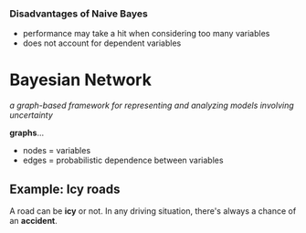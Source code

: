 ### Disadvantages of Naive Bayes
- performance may take a hit when considering too many variables
- does not account for dependent variables

# Bayesian Network
*a graph-based framework for representing and analyzing models involving uncertainty*

**graphs**...
- nodes = variables
- edges = probabilistic dependence between variables

## Example: Icy roads
A road can be **icy** or not. In any driving situation, there's always a chance of an **accident**.